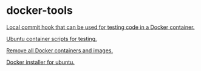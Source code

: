 # docker-tools

[Local commit hook that can be used for testing code in a Docker container.](docker-workflow)

[Ubuntu container scripts for testing.](ubuntu-vm)

[Remove all Docker containers and images.](purge.sh)

[Docker installer for ubuntu.](ubuntu-docker-installer.sh)